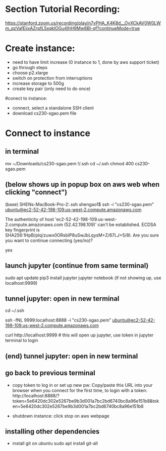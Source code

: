 
# Section Tutorial Recording:
https://stanford.zoom.us/recording/play/n7vPHA_K4K8d__OvXCkAV0W0LWm_qzVafEjjxAZrpfL5xqkIOGu4IhH9Mw8BI-qf?continueMode=true

# Create instance: 
- need to have limit increase (0 instance to 1, done by aws support ticket)
- go through steps
- choose p2.xlarge
- switch on protection from interruptions
- increase storage to 500g
- create key pair (only need to do once)

#conect to instance:
- connect, select a standalone SSH client
- download cs230-sgao.pem file

# Connect to instance
## in terminal
mv ~/Downloads/cs230-sgao.pem !/.ssh
cd ~/.ssh
chmod 400 cs230-sgao.pem
## (below shows up in popup box on aws web when clicking "connect")
(base) SHENs-MacBook-Pro-2:.ssh shengao1$ 
ssh -i "cs230-sgao.pem" ubuntu@ec2-52-42-198-109.us-west-2.compute.amazonaws.com 

The authenticity of host 'ec2-52-42-198-109.us-west-2.compute.amazonaws.com (52.42.198.109)' can't be established.
ECDSA key fingerprint is SHA256:1HpB/pIq/zuwx0ORsbIP8uSwJbLqysM+Z/67LJ+5/8I.
Are you sure you want to continue connecting (yes/no)? 

yes

## launch jupyter (continue from same terminal)
sudo apt update
pip3 install jupyter
jupyter notebook (if not showing up, use localhost:9999)
## tunnel jupyter: open in new terminal
cd ~/.ssh

ssh -fNL 9999:localhost:8888 -i "cs230-sgao.pem" ubuntu@ec2-52-42-198-109.us-west-2.compute.amazonaws.com

curl http://localhost:9999 # this will open up jupyter, use token in jupyter terminal to login
## (end) tunnel jupyter: open in new terminal
## go back to previous terminal


- copy token to log in or set up new pw: 
Copy/paste this URL into your browser when you connect for the first time,
    to login with a token:
        http://localhost:8888/?token=5e6420dc302e5267be9b3d001a7bc2bd6740bc8a96e151b8&token=5e6420dc302e5267be9b3d001a7bc2bd6740bc8a96e151b8

- shutdown instance: click stop on aws webpage


## installing other dependencies
- install git on ubuntu
sudo apt install git-all